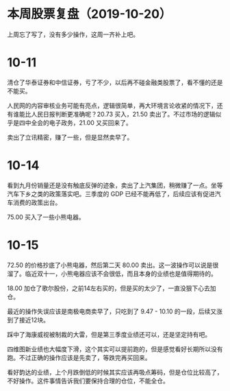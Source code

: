 # 本周股票复盘（2019-10-20）

<!--
ID: b7dcfcd8-873e-409b-918a-d7520260f68b
Status: publish
Date: 2019-10-21T08:09:59
Modified: 2020-05-16T10:48:30
wp_id: 787
-->

上周忘了写了，没有多少操作，这周一齐补上吧。

# 10-11

清仓了华泰证券和中信证券，亏了不少，以后再不碰金融类股票了，看不懂的还是不能买。

人民网的内容审核业务可能有亮点，逻辑很简单，再大环境言论收紧的情况下，还有谁能比人民日报判断更准确呢？20.73 买入，21.50 卖出了。不过市场的逻辑似乎是四中全会的电子政务，21.00 又买回来了。

卖出了立讯精密，赚了一些，但是显然卖早了。

# 10-14

看到九月份销量还是没有触底反弹的迹象，卖出了上汽集团，稍微赚了一点。坐等汽车下乡之类的政策落实吧。三季度的 GDP 已经不能再低了，后续应该有促进汽车消费的政策出台。

75.00 买入了一些小熊电器。

# 10-15

72.50 的价格抄底了小熊电器，然后第二天 80.00 卖出。这一波操作可以说是很溜了。临近双十一，小熊电器应该不会很低，而且本身的业绩也是值得期待的。

18.00 加仓了歌尔股份，之前14左右买的，但是买的太少了，一直没狠下心去加仓。

最近的操作失误应该是南极电商卖早了，只吃到了 9.47 - 10.10 的一段，后续又涨到了接近12块。

踩中了海康威视被制裁的大雷，但是第三季度业绩还可以，还是坚定持有吧。

四维图新业绩也大幅度下滑，这个其实可以提前跑的，但是感觉看好长期所以没有跑。不过正确的操作应该是先卖了，等跌完再买回来。

看好韵达的业绩，上个月跌倒低的时候其实应该再吸点筹码，但是仓位比较高了，不好操作。这件事情告诉我们要保持合理的仓位，不能全仓。